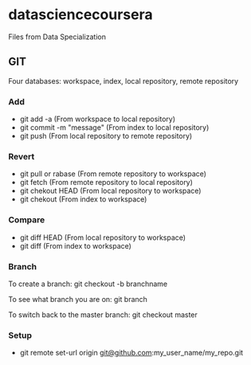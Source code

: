 datasciencecoursera
===================

Files from Data Specialization

## GIT

Four databases: workspace, index, local repository, remote repository

###  Add
* git add -a               (From workspace to local repository)
* git commit -m "message"  (From index to local repository)
* git push                 (From local repository to remote repository)

### Revert
* git pull or rabase       (From remote repository to workspace)
* git fetch                (From remote repository to local repository)
* git chekout HEAD         (From local repository to workspace)
* git chekout              (From index to workspace)

### Compare
* git diff HEAD            (From local repository to workspace)
* git diff                 (From index to workspace)

### Branch

To create a branch:
  git checkout -b branchname

To see what branch you are on:
  git branch

To switch back to the master branch:
  git checkout master

### Setup

 * git remote set-url origin git@github.com:my_user_name/my_repo.git
